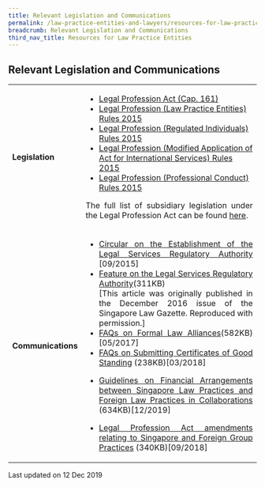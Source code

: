 ```yaml
---
title: Relevant Legislation and Communications
permalink: /law-practice-entities-and-lawyers/resources-for-law-practice-entities/relevant-legislation-and-communications/
breadcrumb: Relevant Legislation and Communications
third_nav_title: Resources for Law Practice Entities
---
```

<style>
table tr td ul li {font-size: 1rem;}
table tr td p {font-size: 1rem;}
</style>

Relevant Legislation and Communications
---

<table>
  <tr style="display: none">
    <th>Resources</th>
    <th>Links</th>
      
  </tr> 
  <tr>
    <td><b>Legislation</b></td>
    <td>
      <ul>
        <li><a href="https://sso.agc.gov.sg/Act/LPA1966" target="_blank">Legal Profession Act (Cap. 161)</a>
        </li>
        <li><a href="https://sso.agc.gov.sg/SL/LPA1966-S699-2015#pr59-" target="_blank">Legal Profession (Law Practice Entities) Rules 2015</a>
        </li>
        <li><a href="https://sso.agc.gov.sg/SL/LPA1966-S701-2015?DocDate=20170914" target="_blank">Legal Profession (Regulated Individuals) Rules 2015</a>
        </li>
        <li><a href="https://sso.agc.gov.sg/SL/LPA1966-S700-2015?DocDate=20151201" target="_blank">Legal Profession (Modified Application of Act for International Services) Rules 2015</a>
        </li>
        <li><a href="https://sso.agc.gov.sg/SL/LPA1966-S706-2015?DocDate=20180209" target="_blank">Legal Profession (Professional Conduct) Rules 2015</a>
        </li>
      </ul>
        <p style="text-align: justify">The full list of subsidiary legislation under the Legal Profession Act can be found <a href="https://sso.agc.gov.sg/Act/LPA1966?ViewType=Sl" target="_blank">here</a>.</p>
    </td>
  </tr>
  <tr>
    <td><b>Communications</b></td>
    <td>
      <ul>
        <li style="text-align: justify">
          <a href="/news/announcements/circular-on-the-establishment-of-the-legal-service-regu/">Circular on the Establishment of the Legal Services Regulatory Authority</a> [09/2015]
        </li>
        <li style="text-align: justify">
          <a href="/files/ArticleonLSRADec2016.pdf/">Feature on the Legal Services Regulatory Authority</a>(311KB)<br>[This article was originally published in the December 2016 issue of the Singapore Law Gazette. Reproduced with permission.]
        </li>
        <li style="text-align: justify">
          <a href="/files/FAQs_on_Formal_Law_Alliances_July_2022.pdf/" target="_blank">FAQs on Formal Law Alliances</a>(582KB)[05/2017]
        </li>
        <li style="text-align: justify">
          <a href="/files/FAQs-on-Submitting-Certificates-of-Good-Standing-March-2018.pdf/" target="_blank">FAQs on Submitting Certificates of Good Standing</a> (238KB)[03/2018]
        </li>
        <li><p style="text-align: justify">
            <a href="/files/LSRA_Guidelines_on_Financial_Arrangements_between_SLPs_and_FLPs_in_Collaborations_December_2019.pdf/">Guidelines on Financial Arrangements between Singapore Law Practices and Foreign Law Practices in Collaborations</a> (634KB)[12/2019]</p>
        </li>
        <li style="text-align: justify">
          <a href="/files/Singapore_and_Foreign_Group_Practices_7_September_2018.pdf/" target="_blank">
Legal Profession Act amendments relating to Singapore and Foreign Group Practices</a> (340KB)[09/2018]
        </li>
      </ul>
    </td>
  </tr>
</table>

<p class="right-side-updated">Last updated on 12 Dec 2019</p>